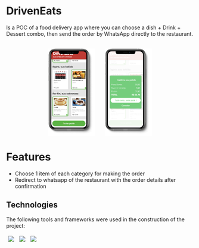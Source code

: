 # DrivenEats

Is a POC of a food delivery app where you can choose a dish + Drink + Dessert combo, then send the order by WhatsApp directly to the restaurant.

<br>

<div align=center style="display:flex; justify-content: center; gap:5%">
    <img style="width: 25%;" src="/img/driveneats-mockup1.png" />
    <img style="width: 25%;" src="/img/driveneats-mockup-done.png" />
</div>

# Features
<ul>
<li>Choose 1 item of each category for making the order </li>
<li>Redirect to whatsapp of the restaurant with the order details after confirmation </li>
</ul>

## Technologies
The following tools and frameworks were used in the construction of the project:<br>
<p>
  <img style='margin: 5px;' src='https://img.shields.io/badge/HTML5-E34F26?style=for-the-badge&logo=html5&logoColor=white'>
  <img style='margin: 5px;' src='https://img.shields.io/badge/CSS3-1572B6?style=for-the-badge&logo=css3&logoColor=white'>
  <img style='margin: 5px;' src='https://img.shields.io/badge/JavaScript-F7DF1E?style=for-the-badge&logo=javascript&logoColor=black'>
</p>
